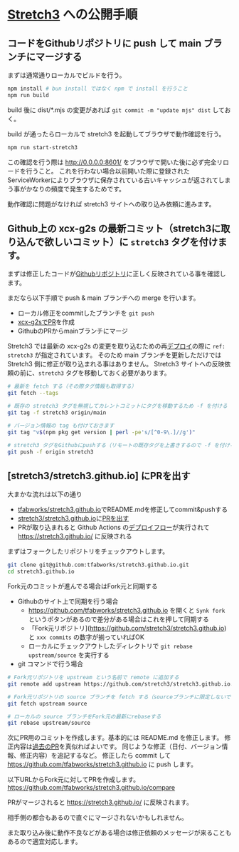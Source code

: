 # [Stretch3](https://stretch3.github.io/) への公開手順

## コードをGithubリポジトリに push して main ブランチにマージする

まずは通常通りローカルでビルドを行う。

```sh
npm install # bun install ではなく npm で install を行うこと
npm run build
```

build 後に dist/*.mjs の変更があれば `git commit -m "update mjs" dist` しておく。


build が通ったらローカルで stretch3 を起動してブラウザで動作確認を行う。

```sh
npm run start-stretch3
```

この確認を行う際は http://0.0.0.0:8601/ をブラウザで開いた後に必ず完全リロードを行うこと。
これを行わない場合以前開いた際に登録されたServiceWorkerによりブラウザに保存されている古いキャッシュが返されてしまう事がかなりの頻度で発生するためです。

動作確認に問題がなければ stretch3 サイトへの取り込み依頼に進みます。


## Github上の xcx-g2s の最新コミット（stretch3に取り込んで欲しいコミット）に `stretch3` タグを付けます。
まずは修正したコードが[Githubリポジトリ](https://github.com/tfabworks/xcx-g2s)に正しく反映されている事を確認します。

まだなら以下手順で push & main ブランチへの merge を行います。
- ローカル修正をcommitしたブランチを `git push`
- [xcx-g2sでPR](https://github.com/tfabworks/xcx-g2s/compare)を作成
- GithubのPRからmainブランチにマージ

Stretch3 では最新の xcx-g2s の変更を取り込むための再[デプロイ](https://github.com/stretch3/stretch3.github.io/blob/source/.github/workflows/deploy.yml#L42-L46)の際に `ref: stretch3` が指定されています。
そのため main ブランチを更新しただけでは Stretch3 側に修正が取り込まれる事はありません。
Stretch3 サイトへの反映依頼の前に、`stretch3` タグを移動しておく必要があります。

```sh
# 最新を fetch する（その際タグ情報も取得する）
git fetch --tags

# 既存の stretch3 タグを無視してカレントコミットにタグを移動するため -f を付ける
git tag -f stretch3 origin/main

# バージョン情報の tag も付けておきます
git tag "v$(npm pkg get version | perl -pe's/[^0-9\.]//g')"

# stretch3 タグをGithubにpushする（リモートの既存タグを上書きするので -f を付ける、この操作では stretch3 タグのみがpushされる）
git push -f origin stretch3
```

## [stretch3/stretch3.github.io] にPRを出す

大まかな流れは以下の通り
- [tfabworks/stretch3.github.io](https://github.com/tfabworks/stretch3.github.io)でREADME.mdを修正してcommit&pushする
- [stretch3/stretch3.github.io](https://github.com/stretch3/stretch3.github.io)に[PRを出す](https://github.com/stretch3/stretch3.github.io/compare/source...tfabworks:stretch3.github.io:source)
- PRが取り込まれると Github Actions の[デプロイフロー](https://github.com/stretch3/stretch3.github.io/blob/source/.github/workflows/deploy.yml)が実行されて https://stretch3.github.io/ に反映される


まずはフォークしたリポジトリをチェックアウトします。
```sh
git clone git@github.com:tfabworks/stretch3.github.io.git
cd stretch3.github.io
```

Fork元のコミットが進んでる場合はFork元と同期する
- Githubのサイト上で同期を行う場合
  - https://github.com/tfabworks/stretch3.github.io を開くと `Synk fork` というボタンがあるので差分がある場合はこれを押して同期する
  - 「Fork元リポジトリ](https://github.com/stretch3/stretch3.github.io) と `xxx commits` の数字が揃っていればOK
  - ローカルにチェックアウトしたディレクトリで `git rebase upstream/source` を実行する
- git コマンドで行う場合
```sh
# Fork元リポジトリを upstream という名前で remote に追加する
git remote add upstream https://github.com/stretch3/stretch3.github.io.git

# Fork元リポジトリの source ブランチを fetch する（sourceブランチに限定しないでfetchすると他のデカいブランチも取得してしまうので注意）
git fetch upstream source

# ローカルの source ブランチをFork元の最新にrebaseする
git rebase upstream/source
```

次にPR用のコミットを作成します。基本的には README.md を修正します。
修正内容は[過去のPR](https://github.com/stretch3/stretch3.github.io/pull/19/files)を真似ればよいです。
同じような修正（日付、バージョン情報、修正内容）を追記するなど。
修正したら commit して https://github.com/tfabworks/stretch3.github.io に push します。

以下URLからFork元に対してPRを作成します。
https://github.com/tfabworks/stretch3.github.io/compare

PRがマージされると https://stretch3.github.io/ に反映されます。

相手側の都合もあるので直ぐにマージされないかもしれません。

また取り込み後に動作不良などがある場合は修正依頼のメッセージが来ることもあるので適宜対応します。

